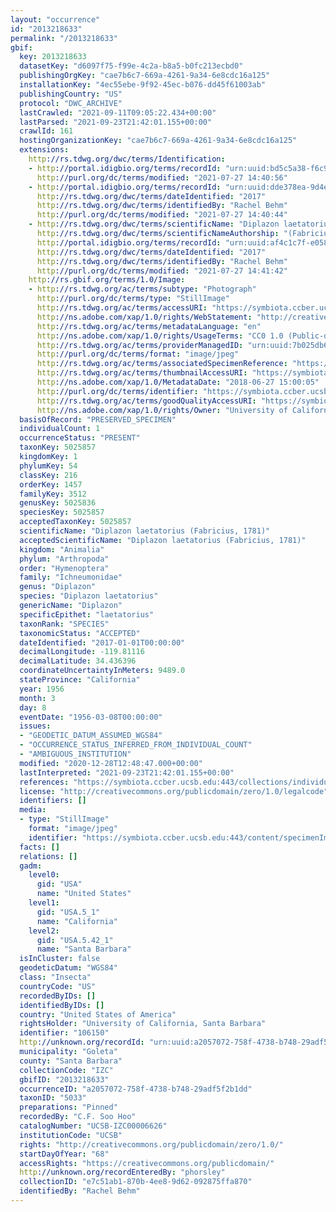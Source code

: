 ```yaml
---
layout: "occurrence"
id: "2013218633"
permalink: "/2013218633"
gbif:
  key: 2013218633
  datasetKey: "d6097f75-f99e-4c2a-b8a5-b0fc213ecbd0"
  publishingOrgKey: "cae7b6c7-669a-4261-9a34-6e8cdc16a125"
  installationKey: "4ec55ebe-9f92-45ec-b076-dd45f61003ab"
  publishingCountry: "US"
  protocol: "DWC_ARCHIVE"
  lastCrawled: "2021-09-11T09:05:22.434+00:00"
  lastParsed: "2021-09-23T21:42:01.155+00:00"
  crawlId: 161
  hostingOrganizationKey: "cae7b6c7-669a-4261-9a34-6e8cdc16a125"
  extensions:
    http://rs.tdwg.org/dwc/terms/Identification:
    - http://portal.idigbio.org/terms/recordId: "urn:uuid:bd5c5a38-f6c9-4170-abca-a755d678dad7"
      http://purl.org/dc/terms/modified: "2021-07-27 14:40:56"
    - http://portal.idigbio.org/terms/recordId: "urn:uuid:dde378ea-9d4e-4a5e-b889-3fa3947311bb"
      http://rs.tdwg.org/dwc/terms/dateIdentified: "2017"
      http://rs.tdwg.org/dwc/terms/identifiedBy: "Rachel Behm"
      http://purl.org/dc/terms/modified: "2021-07-27 14:40:44"
    - http://rs.tdwg.org/dwc/terms/scientificName: "Diplazon laetatorius"
      http://rs.tdwg.org/dwc/terms/scientificNameAuthorship: "(Fabricius, 1781)"
      http://portal.idigbio.org/terms/recordId: "urn:uuid:af4c1c7f-e058-45ed-80ac-5f0b4a3d1faa"
      http://rs.tdwg.org/dwc/terms/dateIdentified: "2017"
      http://rs.tdwg.org/dwc/terms/identifiedBy: "Rachel Behm"
      http://purl.org/dc/terms/modified: "2021-07-27 14:41:42"
    http://rs.gbif.org/terms/1.0/Image:
    - http://rs.tdwg.org/ac/terms/subtype: "Photograph"
      http://purl.org/dc/terms/type: "StillImage"
      http://rs.tdwg.org/ac/terms/accessURI: "https://symbiota.ccber.ucsb.edu:443/content/specimenImages/UCSB_IZC/UCSB-IZC00006/UCSB-IZC00006626_lg.jpg"
      http://ns.adobe.com/xap/1.0/rights/WebStatement: "http://creativecommons.org/publicdomain/zero/1.0/"
      http://rs.tdwg.org/ac/terms/metadataLanguage: "en"
      http://ns.adobe.com/xap/1.0/rights/UsageTerms: "CC0 1.0 (Public-domain)"
      http://rs.tdwg.org/ac/terms/providerManagedID: "urn:uuid:7b025db6-6ed2-412c-b6fc-fcf85ceac3b4"
      http://purl.org/dc/terms/format: "image/jpeg"
      http://rs.tdwg.org/ac/terms/associatedSpecimenReference: "https://symbiota.ccber.ucsb.edu:443/collections/individual/index.php?occid=106150"
      http://rs.tdwg.org/ac/terms/thumbnailAccessURI: "https://symbiota.ccber.ucsb.edu:443/content/specimenImages/UCSB_IZC/UCSB-IZC00006/UCSB-IZC00006626_tn.jpg"
      http://ns.adobe.com/xap/1.0/MetadataDate: "2018-06-27 15:00:05"
      http://purl.org/dc/terms/identifier: "https://symbiota.ccber.ucsb.edu:443/content/specimenImages/UCSB_IZC/UCSB-IZC00006/UCSB-IZC00006626_lg.jpg"
      http://rs.tdwg.org/ac/terms/goodQualityAccessURI: "https://symbiota.ccber.ucsb.edu:443/content/specimenImages/UCSB_IZC/UCSB-IZC00006/UCSB-IZC00006626.jpg"
      http://ns.adobe.com/xap/1.0/rights/Owner: "University of California, Santa Barbara"
  basisOfRecord: "PRESERVED_SPECIMEN"
  individualCount: 1
  occurrenceStatus: "PRESENT"
  taxonKey: 5025857
  kingdomKey: 1
  phylumKey: 54
  classKey: 216
  orderKey: 1457
  familyKey: 3512
  genusKey: 5025836
  speciesKey: 5025857
  acceptedTaxonKey: 5025857
  scientificName: "Diplazon laetatorius (Fabricius, 1781)"
  acceptedScientificName: "Diplazon laetatorius (Fabricius, 1781)"
  kingdom: "Animalia"
  phylum: "Arthropoda"
  order: "Hymenoptera"
  family: "Ichneumonidae"
  genus: "Diplazon"
  species: "Diplazon laetatorius"
  genericName: "Diplazon"
  specificEpithet: "laetatorius"
  taxonRank: "SPECIES"
  taxonomicStatus: "ACCEPTED"
  dateIdentified: "2017-01-01T00:00:00"
  decimalLongitude: -119.81116
  decimalLatitude: 34.436396
  coordinateUncertaintyInMeters: 9489.0
  stateProvince: "California"
  year: 1956
  month: 3
  day: 8
  eventDate: "1956-03-08T00:00:00"
  issues:
  - "GEODETIC_DATUM_ASSUMED_WGS84"
  - "OCCURRENCE_STATUS_INFERRED_FROM_INDIVIDUAL_COUNT"
  - "AMBIGUOUS_INSTITUTION"
  modified: "2020-12-28T12:48:47.000+00:00"
  lastInterpreted: "2021-09-23T21:42:01.155+00:00"
  references: "https://symbiota.ccber.ucsb.edu:443/collections/individual/index.php?occid=106150"
  license: "http://creativecommons.org/publicdomain/zero/1.0/legalcode"
  identifiers: []
  media:
  - type: "StillImage"
    format: "image/jpeg"
    identifier: "https://symbiota.ccber.ucsb.edu:443/content/specimenImages/UCSB_IZC/UCSB-IZC00006/UCSB-IZC00006626_lg.jpg"
  facts: []
  relations: []
  gadm:
    level0:
      gid: "USA"
      name: "United States"
    level1:
      gid: "USA.5_1"
      name: "California"
    level2:
      gid: "USA.5.42_1"
      name: "Santa Barbara"
  isInCluster: false
  geodeticDatum: "WGS84"
  class: "Insecta"
  countryCode: "US"
  recordedByIDs: []
  identifiedByIDs: []
  country: "United States of America"
  rightsHolder: "University of California, Santa Barbara"
  identifier: "106150"
  http://unknown.org/recordId: "urn:uuid:a2057072-758f-4738-b748-29adf5f2b1dd"
  municipality: "Goleta"
  county: "Santa Barbara"
  collectionCode: "IZC"
  gbifID: "2013218633"
  occurrenceID: "a2057072-758f-4738-b748-29adf5f2b1dd"
  taxonID: "5033"
  preparations: "Pinned"
  recordedBy: "C.F. Soo Hoo"
  catalogNumber: "UCSB-IZC00006626"
  institutionCode: "UCSB"
  rights: "http://creativecommons.org/publicdomain/zero/1.0/"
  startDayOfYear: "68"
  accessRights: "https://creativecommons.org/publicdomain/"
  http://unknown.org/recordEnteredBy: "phorsley"
  collectionID: "e7c51ab1-870b-4ee8-9d62-092875ffa870"
  identifiedBy: "Rachel Behm"
---
```

